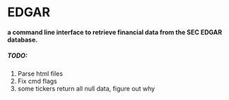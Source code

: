 # EDGAR
#### a command line interface to retrieve financial data from the SEC EDGAR database.


##### TODO:
1. Parse html files
2. Fix cmd flags
3. some tickers return all null data, figure out why